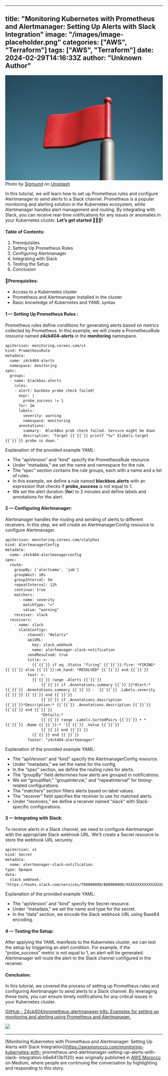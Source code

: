 
---
title: "Monitoring Kubernetes with Prometheus and Alertmanager: Setting Up Alerts with Slack Integration"
image: "/images/image-placeholder.png"
categories: ["AWS", "Terraform"]
tags: ["AWS", "Terraform"]
date: 2024-02-29T14:16:33Z
author: "Unknown Author"
---

![](/assets/images/medium/0*KAcI4WGbxyNHP0o5)Photo by
[Sigmund](https://unsplash.com/@sigmund?utm_source=medium&utm_medium=referral)
on [Unsplash](https://unsplash.com?utm_source=medium&utm_medium=referral)

In this tutorial, we will learn how to set up Prometheus rules and configure
Alertmanager to send alerts to a Slack channel. Prometheus is a popular
monitoring and alerting solution in the Kubernetes ecosystem, while
Alertmanager handles alert management and routing. By integrating with Slack,
you can receive real-time notifications for any issues or anomalies in your
Kubernetes cluster. **Let’s get started 👨🏻‍💻!**

#### **Table of Contents:**

  1. Prerequisites
  2. Setting Up Prometheus Rules
  3. Configuring Alertmanager
  4. Integrating with Slack
  5. Testing the Setup
  6. Conclusion

#### 🚦Prerequisites:

  * Access to a Kubernetes cluster
  * Prometheus and Alertmanager installed in the cluster
  * Basic knowledge of Kubernetes and YAML syntax

#### **1 — Setting Up Prometheus Rules** :

Prometheus rules define conditions for generating alerts based on metrics
collected by Prometheus. In this example, we will create a PrometheusRule
resource named **z4ck404-alerts** in the **monitoring** namespace.

    
    
    apiVersion: monitoring.coreos.com/v1  
    kind: PrometheusRule  
    metadata:  
      name: z4ck404-alerts  
      namespace: monitoring  
    spec:  
      groups:  
      - name: blackbox.alerts  
        rules:  
        - alert: backbox probe check failed!   
          expr: |  
            probe_success != 1  
          for: 2m  
          labels:  
            severity: warning  
            namespace: monitoring  
          annotations:  
            summary:  BlackBox prob check failed. Service might be down  
            description: 'Target {{`{{`}} printf "%v" $labels.target {{`}}`}} probe is down.'

Explanation of the provided example YAML:

  * The “apiVersion” and “kind” specify the PrometheusRule resource.
  * Under “metadata,” we set the name and namespace for the rule.
  * The “spec” section contains the rule groups, each with a name and a list of rules.
  * In this example, we define a rule named **blackbox.alerts** with an expression that checks if **probe_success** is not equal to 1.
  * We set the alert duration (**for**) to 2 minutes and define labels and annotations for the alert.

#### 2 — Configuring Alertmanager:

Alertmanager handles the routing and sending of alerts to different receivers.
In this step, we will create an AlertmanagerConfig resource to configure
Alertmanager.

    
    
    apiVersion: monitoring.coreos.com/v1alpha1  
    kind: AlertmanagerConfig  
    metadata:  
      name: z4ck404-alertmanagerconfig  
    spec:  
      route:  
        groupBy: ['alertname', 'job']  
        groupWait: 10s  
        groupInterval: 5m  
        repeatInterval: 12h  
        continue: true  
        matchers:  
          - name: severity  
            matchType: "="  
            value: "warning"  
        receiver: slack  
      receivers:  
        - name: slack  
          slackConfigs:  
            - channel: "#alerts"  
              apiURL:  
                key: slack_webhook  
                name: alertmanager-slack-notification  
              sendResolved: true  
              title: >-  
                {{`{{`}} if eq .Status "firing" {{`}}`}}:fire: *FIRING* {{`{{`}} else {{`}}`}}:ok_hand: *RESOLVED* {{`{{`}} end {{`}}`}}  
              text: >-  
                {{`{{`}} range .Alerts {{`}}`}}  
                    {{`{{`}} if .Annotations.summary {{`}}`}}*Alert:* {{`{{`}} .Annotations.summary {{`}}`}} - `{{`{{`}} .Labels.severity {{`}}`}}`{{`{{`}} end {{`}}`}}  
                    {{`{{`}} if .Annotations.description {{`}}`}}*Description:* {{`{{`}} .Annotations.description {{`}}`}}{{`{{`}} end {{`}}`}}  
                    *Details:*  
                    {{`{{`}} range .Labels.SortedPairs {{`}}`}} • *{{`{{`}} .Name {{`}}`}}:* `{{`{{`}} .Value {{`}}`}}`  
                    {{`{{`}} end {{`}}`}}  
                {{`{{`}} end {{`}}`}}  
              footer: "z4ck404-alertmanager"

Explanation of the provided example YAML:

  * The “apiVersion” and “kind” specify the AlertmanagerConfig resource.
  * Under “metadata,” we set the name for the config.
  * In the “spec” section, we define the routing rules for alerts.
  * The “groupBy” field determines how alerts are grouped in notifications.
  * We set “groupWait,” “groupInterval,” and “repeatInterval” for timing-related configurations.
  * The “matchers” section filters alerts based on label values.
  * The “receiver” field specifies the receiver to use for matched alerts.
  * Under “receivers,” we define a receiver named “slack” with Slack-specific configurations.

#### 3 — Integrating with Slack:

To receive alerts in a Slack channel, we need to configure Alertmanager with
the appropriate Slack webhook URL. We’ll create a Secret resource to store the
webhook URL securely.

    
    
    apiVersion: v1  
    kind: Secret  
    metadata:  
      name: alertmanager-slack-notification  
    type: Opaque  
    data:  
      slack_webhook: "https://hooks.slack.com/services/T00000000/B00000000/XXXXXXXXXXXXXXXXXXXXXXXX"

Explanation of the provided example YAML:

  * The “apiVersion” and “kind” specify the Secret resource.
  * Under “metadata,” we set the name and type for the secret.
  * In the “data” section, we encode the Slack webhook URL using Base64 encoding.

#### 4 — Testing the Setup:

After applying the YAML manifests to the Kubernetes cluster, we can test the
setup by triggering an alert condition. For example, if the “probe_success”
metric is not equal to 1, an alert will be generated. Alertmanager will route
the alert to the Slack channel configured in the receiver.

#### Conclusion:

In this tutorial, we covered the process of setting up Prometheus rules and
configuring Alertmanager to send alerts to a Slack channel. By leveraging
these tools, you can ensure timely notifications for any critical issues in
your Kubernetes cluster.

[GitHub - Z4ck404/prometheus-alertmanager-k8s: Examples for setting up
monitoring and alerting using Prometheus and
Alertmanager.](https://github.com/Z4ck404/prometheus-alertmanager-k8s)

![](/assets/images/medium/stat?event=post.clientViewed&referrerSource=full_rss&postId=b6e6413b1120)

* * *

[Monitoring Kubernetes with Prometheus and Alertmanager: Setting Up Alerts
with Slack Integration](https://awsmorocco.com/monitoring-kubernetes-with-
prometheus-and-alertmanager-setting-up-alerts-with-slack-
integration-b6e6413b1120) was originally published in [AWS
Morocco](https://awsmorocco.com) on Medium, where people are continuing the
conversation by highlighting and responding to this story.

